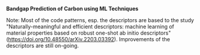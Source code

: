 **Bandgap Prediction of Carbon using ML Techniques**

Note: Most of the code patterns, esp. the descriptors are based to the study "Naturally-meaningful and efficient descriptors: machine learning of material properties based on robust one-shot ab initio descriptors" (https://doi.org/10.48550/arXiv.2203.03392). 
Improvements of the descriptors are still on-going.
